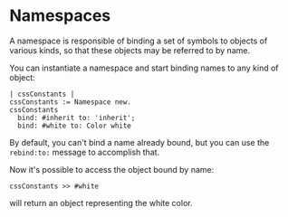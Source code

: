 # Namespaces

A namespace is responsible of binding a set of symbols to objects of various
kinds, so that these objects may be referred to by name.

You can instantiate a namespace and start binding names to any kind of object:

```smalltalk
| cssConstants |
cssConstants := Namespace new.
cssConstants
  bind: #inherit to: 'inherit';
  bind: #white to: Color white
```

By default, you can't bind a name already bound, but you can use the `rebind:to:`
message to accomplish that.

Now it's possible to access the object bound by name:

```smalltalk
cssConstants >> #white
```

will return an object representing the white color.
